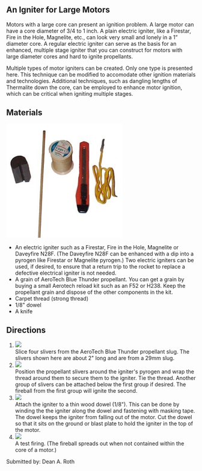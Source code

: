 ## An Igniter for Large Motors

Motors with a large core can present an ignition problem. A large motor can have a core diameter of 3/4 to 1 inch. A plain electric igniter, like a Firestar, Fire in the Hole, Magnelite, etc., can look very small and lonely in a 1” diameter core. A regular electric igniter can serve as the basis for an enhanced, multiple stage igniter that you can construct for motors with large diameter cores and hard to ignite propellants.

Multiple types of motor igniters can be created. Only one type is presented here. This technique can be modified to accomodate other ignition materials and technologies. Additional techniques, such as dangling lengths of Thermalite down the core, can be employed to enhance motor ignition, which can be critical when igniting multiple stages.

## Materials

![](/images/ig1.jpg)

- An electric igniter such as a Firestar, Fire in the Hole, Magnelite or Daveyfire N28F. (The Daveyfire N28F can be enhanced with a dip into a pyrogen like Firestar or Magnelite pyrogen.) Two electric igniters can be used, if desired, to ensure that a return trip to the rocket to replace a defective electrical igniter is not needed. 
- A grain of AeroTech Blue Thunder propellant. You can get a grain by buying a small Aerotech reload kit such as an F52 or H238. Keep the propellant grain and dispose of the other components in the kit. 
- Carpet thread (strong thread)
- 1/8" dowel
- A knife

## Directions

1. ![](/images/ig2.jpg)  
   Slice four slivers from the AeroTech Blue Thunder propellant slug. The slivers shown here are about 2" long and are from a 29mm slug.
2. ![](/images/ig3.jpg)  
   Position the propellant slivers around the igniter's pyrogen and wrap the thread around them to secure them to the igniter. Tie the thread. Another group of slivers can be attached below the first group if desired. The fireball from the first group will ignite the second.
3. ![](/images/ig4.jpg)  
   Attach the igniter to a thin wood dowel (1/8"). This can be done by winding the the igniter along the dowel and fastening with masking tape. The dowel keeps the igniter from falling out of the motor. Cut the dowel so that it sits on the ground or blast plate to hold the igniter in the top of the motor.
4. ![](/images/ig5.jpg)  
   A test firing. (The fireball spreads out when not contained within the core of a motor.)

Submitted by: Dean A. Roth

